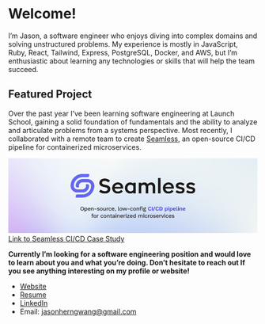 # Welcome!

I’m Jason, a software engineer who enjoys diving into complex domains and solving unstructured problems. My experience is mostly in JavaScript, Ruby, React, Tailwind, Express, PostgreSQL, Docker, and AWS, but I’m enthusiastic about learning any technologies or skills that will help the team succeed.

## Featured Project

Over the past year I’ve been learning software engineering at Launch School, gaining a solid foundation of fundamentals and the ability to analyze and articulate problems from a systems perspective. Most recently, I collaborated with a remote team to create [Seamless](https://seamless-cicd.com/), an open-source CI/CD pipeline for containerized microservices.

![Seamless CI/CD](og-seamless.png)
[Link to Seamless CI/CD Case Study](https://seamless-cicd.com/)

**Currently I’m looking for a software engineering position and would love to learn about you and what you’re doing. Don’t hesitate to reach out If you see anything interesting on my profile or website!**

- [Website](https://www.jasonherngwang.com/)
- [Resume](https://jasonherngwang.com/Jason_Wang_Resume.pdf)
- [LinkedIn](https://www.linkedin.com/in/jasonherngwang/)
- Email: [jasonherngwang@gmail.com](mailto:jasonherngwang@gmail.com)

